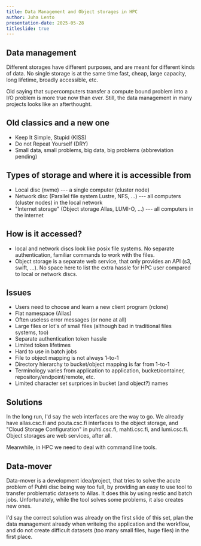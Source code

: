 ```yaml
---
title: Data Management and Object storages in HPC
author: Juha Lento
presentation-date: 2025-05-28
titleslide: true
---
```


## Data management

Different storages have different purposes, and are meant for different kinds of data.
No single storage is at the same time fast, cheap, large capacity, long lifetime,
broadly accessible, etc.

Old saying that supercomputers transfer a compute bound problem into a I/O problem
is more true now than ever. Still, the data management in many projects looks like an
afterthought.

## Old classics and a new one

- Keep It Simple, Stupid (KISS)
- Do not Repeat Yourself (DRY)
- Small data, small problems, big data, big problems (abbreviation pending)

## Types of storage and where it is accessible from

- Local disc (nvme) --- a single computer (cluster node)
- Network disc (Parallel file system Lustre, NFS, ...) --- all computers (cluster nodes) in the local network
- "Internet storage" (Object storage Allas, LUMI-O, ...) --- all computers in the internet

## How is it accessed?

- local and network discs look like posix file systems. No separate authentication,
  familiar commands to work with the files.
- Object storage is a separate web service, that only provides an API (s3, swift, ...). No space here to list
  the extra hassle for HPC user compared to local or network discs.

## Issues

- Users need to choose and learn a new client program (rclone)
- Flat namespace (Allas)
- Often useless error messages (or none at all)
- Large files or lot's of small files (although bad in traditional files systems, too)
- Separate authentication token hassle
- Limited token lifetimes
- Hard to use in batch jobs
- File to object mapping is not always 1-to-1
- Directory hierarchy to bucket/object mapping is far from 1-to-1
- Terminology varies from application to application, bucket/container, repository/endpoint/remote, etc.
- Limited character set surprices in bucket (and object?) names
  
## Solutions

In the long run, I'd say the web interfaces are the way to go. We already have allas.csc.fi and
pouta.csc.fi interfaces to the object storage, and "Cloud Storage Configuration" in puhti.csc.fi,
mahti.csc.fi, and lumi.csc.fi. Object storages are web services, after all.

Meanwhile, in HPC we need to deal with command line tools.

## Data-mover

Data-mover is a development idea/project, that tries to solve the acute problem of Puhti disc being way too
full, by providing an easy to use tool to transfer problematic datasets to Allas. It does this by using
restic and batch jobs. Unfortunately, while the tool solves some problems, it also creates new ones.

I'd say the correct solution was already on the first slide of this set, plan the data management already
when writeing the application and the workflow, and do not create difficult datasets (too many small
files, huge files) in the first place.

